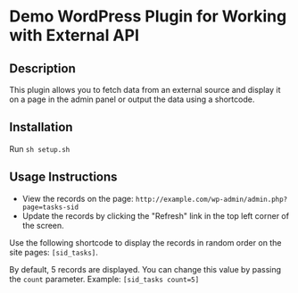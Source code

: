 # Demo WordPress Plugin for Working with External API

## Description

This plugin allows you to fetch data from an external source and display it on a page in the admin panel or output the data using a shortcode.

## Installation

Run `sh setup.sh`

## Usage Instructions

- View the records on the page: `http://example.com/wp-admin/admin.php?page=tasks-sid`
- Update the records by clicking the "Refresh" link in the top left corner of the screen.

Use the following shortcode to display the records in random order on the site pages:
`[sid_tasks]`.

By default, 5 records are displayed. You can change this value by passing the `count` parameter.
Example: `[sid_tasks count=5]`